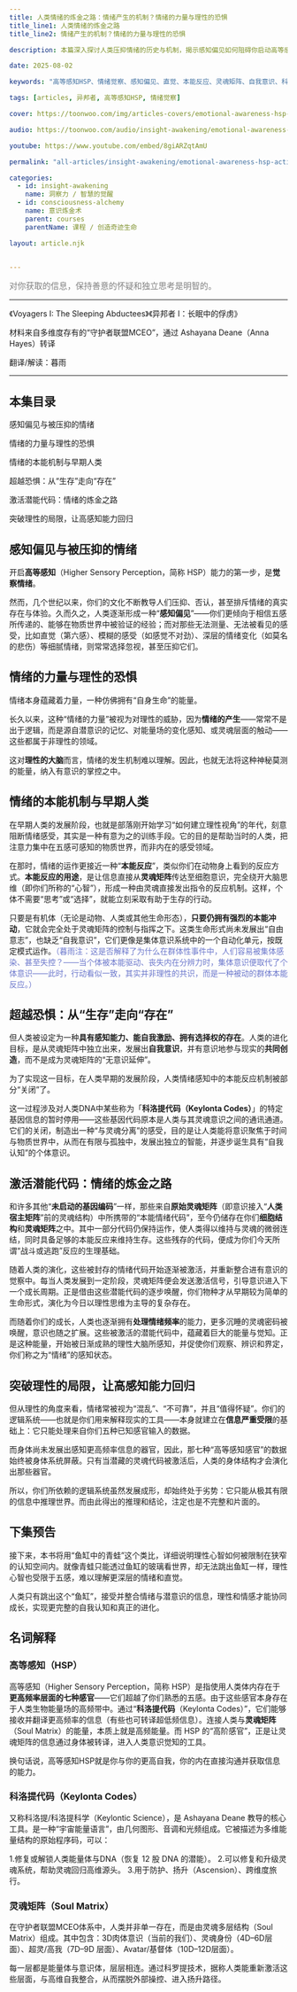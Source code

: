 ```yaml
---
title: 人类情绪的炼金之路：情绪产生的机制？情绪的力量与理性的恐惧
title_line1: 人类情绪的炼金之路
title_line2: 情绪产生的机制？情绪的力量与理性的恐惧

description: 本篇深入探讨人类压抑情绪的历史与机制，揭示感知偏见如何阻碍你启动高等感知能力。通过觉察与理解情绪，我们得以唤醒沉睡的灵魂代码，解锁灵魂矩阵与自我意识的链接之门。探索情绪炼金术，开启内在潜能的转化之路。

date: 2025-08-02

keywords: "高等感知HSP、情绪觉察、感知偏见、直觉、本能反应、灵魂矩阵、自我意识、科洛提代码、潜能激活、战斗或逃跑、理性局限、高感知感官"

tags: [articles, 异邦者, 高等感知HSP, 情绪觉察]

cover: https://toonwoo.com/img/articles-covers/emotional-awareness-hsp-activate-soul-matrix-potential-codes.jpg

audio: https://toonwoo.com/audio/insight-awakening/emotional-awareness-hsp-activate-soul-matrix-potential-codes.mp3

youtube: https://www.youtube.com/embed/8giARZqtAmU

permalink: "all-articles/insight-awakening/emotional-awareness-hsp-activate-soul-matrix-potential-codes.html"

categories:
  - id: insight-awakening
    name: 洞察力 / 智慧的觉醒
  - id: consciousness-alchemy
    name: 意识炼金术
    parent: courses
    parentName: 课程 / 创造奇迹生命

layout: article.njk


---
```


<p style="font-size:15px; color: gray;">对你获取的信息，保持善意的怀疑和独立思考是明智的。</p><hr class="g-brd-gray-light-v4 g-pt-20">



《Voyagers I: The Sleeping Abductees》《异邦者 I：长眠中的俘虏》

材料来自多维度存有的“守护者联盟MCEO”，通过 Ashayana Deane（Anna Hayes）转译

翻译/解读：暮雨

------



## 本集目录

感知偏见与被压抑的情绪

情绪的力量与理性的恐惧

情绪的本能机制与早期人类

超越恐惧：从“生存”走向“存在”

激活潜能代码：情绪的炼金之路

突破理性的局限，让高感知能力回归





## 感知偏见与被压抑的情绪

开启**高等感知**（Higher Sensory Perception，简称 HSP）能力的第一步，是**觉察情绪**。

然而，几个世纪以来，你们的文化不断教导人们压抑、否认，甚至排斥情绪的真实存在与体验。久而久之，人类逐渐形成一种“**感知偏见**”——你们更倾向于相信五感所传递的、能够在物质世界中被验证的经验；而对那些无法测量、无法被看见的感受，比如直觉（第六感）、模糊的感受（如感觉不对劲）、深层的情绪变化（如莫名的悲伤）等细腻情绪，则常常选择忽视，甚至压抑它们。



## 情绪的力量与理性的恐惧

情绪本身蕴藏着力量，一种仿佛拥有“自身生命”的能量。

长久以来，这种“情绪的力量”被视为对理性的威胁，因为**情绪的产生**——常常不是出于逻辑，而是源自潜意识的记忆、对能量场的变化感知、或灵魂层面的触动——这些都属于非理性的领域。

这对**理性的大脑**而言，情绪的发生机制难以理解。因此，也就无法将这种神秘莫测的能量，纳入有意识的掌控之中。



## 情绪的本能机制与早期人类

在早期人类的发展阶段，也就是部落刚开始学习“如何建立理性视角”的年代，刻意阻断情绪感受，其实是一种有意为之的训练手段。它的目的是帮助当时的人类，把注意力集中在五感可感知的物质世界，而非内在的感受领域。

在那时，情绪的运作更接近一种“**本能反应**”，类似你们在动物身上看到的反应方式。**本能反应的用途**，是让信息直接从**灵魂矩阵**传达至细胞意识，完全绕开大脑思维（即你们所称的“心智”），形成一种由灵魂直接发出指令的反应机制。这样，个体不需要“思考”或“选择”，就能立刻采取有助于生存的行动。

只要是有机体（无论是动物、人类或其他生命形态），**只要仍拥有强烈的本能冲动**，它就会完全处于灵魂矩阵的控制与指挥之下。这类生命形式尚未发展出“自由意志”，也缺乏“自我意识”，它们更像是集体意识系统中的一个自动化单元，按既定模式运作。<span style="color: #6B77CC;">（暮雨注：这是否解释了为什么在群体性事件中，人们容易被集体感染、甚至失控？——当个体被本能驱动、丧失内在分辨力时，集体意识便取代了个体意识——此时，行动看似一致，其实并非理性的共识，而是一种被动的群体本能反应。）</span>



## 超越恐惧：从“生存”走向“存在”

但人类被设定为一种**具有感知能力、能自我激励、拥有选择权的存在**。人类的进化目标，是从灵魂矩阵中独立出来，发展出**自我意识**，并有意识地参与现实的**共同创造**，而不是成为灵魂矩阵的“无意识延伸”。

为了实现这一目标，在人类早期的发展阶段，人类情绪感知中的本能反应机制被部分“关闭”了。

这一过程涉及对人类DNA中某些称为「**科洛提代码（Keylonta Codes）**」的特定基因信息的暂时停用——这些基因代码原本是人类与其灵魂意识之间的通讯通道。它们的关闭，制造出一种“与灵魂分离”的感受，目的是让人类能将意识聚焦于时间与物质世界中，从而在有限与孤独中，发展出独立的智能，并逐步诞生具有“自我认知”的个体意识。



## 激活潜能代码：情绪的炼金之路

和许多其他“**未启动的基因编码**”一样，那些来自**原始灵魂矩阵**（即意识接入“**人类宿主矩阵**”前的灵魂结构）中所携带的“本能情绪代码”，至今仍储存在你们**细胞结构**和**灵魂矩阵**之中。其中一部分代码仍保持运作，使人类得以维持与灵魂的微弱连结，同时具备足够的本能反应来维持生存。这些残存的代码，便成为你们今天所谓“战斗或逃跑”反应的生理基础。

随着人类的演化，这些被封存的情绪代码开始逐渐被激活，并重新整合进有意识的觉察中。每当人类发展到一定阶段，灵魂矩阵便会发送激活信号，引导意识进入下一个成长周期。正是借由这些潜能代码的逐步唤醒，你们物种才从早期较为简单的生命形式，演化为今日以理性思维为主导的复杂存在。

而随着你们的成长，人类也逐渐拥有**处理情绪频率**的能力，更多沉睡的灵魂密码被唤醒，意识也随之扩展。这些被激活的潜能代码中，蕴藏着巨大的能量与觉知。正是这种能量，开始被日渐成熟的理性大脑所感知，并促使你们观察、辨识和界定，你们称之为“情绪”的感知状态。



## 突破理性的局限，让高感知能力回归

但从理性的角度来看，情绪常被视为“混乱”、“不可靠”，并且“值得怀疑”。你们的逻辑系统——也就是你们用来解释现实的工具——本身就建立在**信息严重受限**的基础上：它只能处理来自你们五种已知感官输入的数据。

而身体尚未发展出感知更高频率信息的器官，因此，那七种“高等感知感官”的数据始终被身体系统屏蔽。只有当潜藏的灵魂代码被激活后，人类的身体结构才会演化出那些器官。

所以，你们所依赖的逻辑系统虽然发展成形，却始终处于劣势：它只能从极其有限的信息中推理世界。而由此得出的推理和结论，注定也是不完整和片面的。



## 下集预告

接下来，本书将用“鱼缸中的青蛙”这个类比，详细说明理性心智如何被限制在狭窄的认知空间内。就像青蛙只能透过鱼缸的玻璃看世界，却无法跳出鱼缸一样，理性心智也受限于五感，难以理解更深层的情绪和直觉。

人类只有跳出这个“鱼缸”，接受并整合情绪与潜意识的信息，理性和情感才能协同成长，实现更完整的自我认知和真正的进化。



## 名词解释

### 高等感知（HSP）

高等感知（Higher Sensory Perception，简称 HSP）是指使用人类体内存在于**更高频率层面的七种感官**——它们超越了你们熟悉的五感。由于这些感官本身存在于人类生物能量场的高频带中。通过“**科洛提代码**（Keylonta Codes）”，它们能够接收并翻译更高频率的信息（有些也可转译超低频信息）。连接人类与**灵魂矩阵**（Soul Matrix）的能量，本质上就是高频能量。而 HSP 的“高阶感官”，正是让灵魂矩阵的信息通过身体被转译，进入人类意识觉知的工具。

换句话说，高等感知HSP就是你与你的更高自我，你的内在直接沟通并获取信息的能力。



### 科洛提代码（Keylonta Codes）

又称科洛提/科洛提科学（Keylontic Science），是 Ashayana Deane 教导的核心工具。是一种“宇宙能量语言”，由几何图形、音调和光频组成。它被描述为多维能量结构的原始程序码，可以：

1.修复或解锁人类能量体与DNA（恢复 12 股 DNA 的潜能）。
2.可以修复和升级灵魂系统，帮助灵魂回归高维源头。
3.用于防护、扬升（Ascension）、跨维度旅行。



### 灵魂矩阵（Soul Matrix）

在守护者联盟MCEO体系中，人类并非单一存在，而是由灵魂多层结构（Soul Matrix）组成。其中包含：3D肉体意识（当前的我们）、灵魂身份（4D–6D层面）、超灵/高我（7D–9D 层面）、Avatar/基督体（10D–12D层面）。

每一层都是能量体与意识体，层层相连。通过科罗提技术，据称人类能重新激活这些层面，与高维自我整合，从而摆脱外部操控、进入扬升路径。




